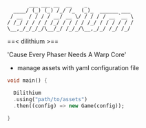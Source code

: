 
           ___ ___ __  __    _               
      ____/ (_) (_) /_/ /_  (_)_  ______ ___ 
     / __  / / / / __/ __ \/ / / / / __ `__ \
    / /_/ / / / / /_/ / / / / /_/ / / / / / /
    \__,_/_/_/_/\__/_/ /_/_/\__,_/_/ /_/ /_/ 
                                             
                                                                      
==&lt; dilithium &gt;==

'Cause Every Phaser Needs A Warp Core'

* manage assets with yaml configuration file

```dart
void main() {

  Dilithium
  .using("path/to/assets")
  .then((config) => new Game(config));

}

```

